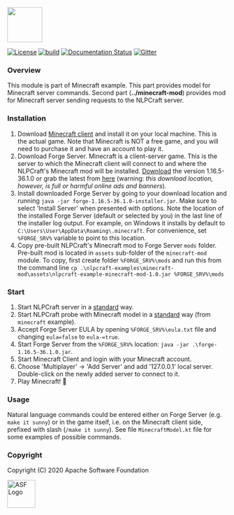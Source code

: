 <!--
 Licensed to the Apache Software Foundation (ASF) under one or more
 contributor license agreements.  See the NOTICE file distributed with
 this work for additional information regarding copyright ownership.
 The ASF licenses this file to You under the Apache License, Version 2.0
 (the "License"); you may not use this file except in compliance with
 the License.  You may obtain a copy of the License at

      http://www.apache.org/licenses/LICENSE-2.0

 Unless required by applicable law or agreed to in writing, software
 distributed under the License is distributed on an "AS IS" BASIS,
 WITHOUT WARRANTIES OR CONDITIONS OF ANY KIND, either express or implied.
 See the License for the specific language governing permissions and
 limitations under the License.
-->

<img src="https://nlpcraft.apache.org/images/nlpcraft_logo_black.gif" height="80px" alt="">
<br>

[![License](https://img.shields.io/badge/license-Apache%202-blue.svg)](https://raw.githubusercontent.com/apache/opennlp/master/LICENSE)
[![build](https://github.com/apache/incubator-nlpcraft/workflows/build/badge.svg)](https://github.com/apache/incubator-nlpcraft/actions)
[![Documentation Status](https://img.shields.io/:docs-latest-green.svg)](https://nlpcraft.apache.org/docs.html)
[![Gitter](https://badges.gitter.im/apache-nlpcraft/community.svg)](https://gitter.im/apache-nlpcraft/community)

### Overview
This module is part of Minecraft example. This part provides model for Minecraft server commands. 
Second part (**../minecraft-mod**) provides mod for Minecraft server sending requests to the NLPCraft server.

### Installation
1. Download [Minecraft client](https://www.minecraft.net/en-us/download) and install it on your local machine. This is the actual
   game. Note that Minecraft is NOT a free game, and you will need to purchase it and have an account to play it.
1. Download Forge Server. Minecraft is a client-server game. This is the server to which the Minecraft client will connect to and where the NLPCraft's Minecraft mod will be
   installed. [Download](https://github.com/apache/incubator-nlpcraft/raw/master/nlpcraft-examples/minecraft/assets/forge-1.16.5-36.1.0-installer.jar) 
   the version 1.16.5-36.1.0 or grab the latest from [here](https://files.minecraftforge.net/) (warning: _this download location, however,
   is full or harmful online ads and banners_). 
1. Install downloaded Forge Server by going to your download location and running `java -jar forge-1.16.5-36.1.0-installer.jar`. Make sure
   to select 'Install Server' when presented with options. Note the location of the installed Forge Server (default or selected by you) in the last line of the 
   installer log output. For example, on Windows it installs by default to `C:\Users\User\AppData\Roaming\.minecraft`.
   For convenience, set `%FORGE_SRV%` variable to point to this location.
1. Copy pre-built NLPCraft's Minecraft mod to Forge Server `mods` folder. Pre-built mod is located in `assets` sub-folder of the `minecraft-mod` module. To copy, first 
   create folder `%FORGE_SRV%\mods` and run this 
   from the command line `cp .\nlpcraft-examples\minecraft-mod\assets\nlpcraft-example-minecraft-mod-1.0.jar %FORGE_SRV%\mods`

### Start
1. Start NLPCraft server in a [standard](http://nlpcraft.apache.org/server-and-probe.html#server) way.
1. Start NLPCraft probe with Minecraft model in a [standard](http://nlpcraft.apache.org/server-and-probe.html#probe) way (from `minecraft` example).
1. Accept Forge Server EULA by opening `%FORGE_SRV%\eula.txt` file and changing `eula=false` to `eula-=true`.
1. Start Forge Server from the `%FORGE_SRV%` location: `java -jar .\forge-1.16.5-36.1.0.jar`. 
1. Start Minecraft Client and login with your Minecraft account.
1. Choose 'Multiplayer' -> 'Add Server' and add '127.0.0.1' local server. Double-click on the newly added server to connect to it.
1. Play Minecraft! 🤘

### Usage
Natural language commands could be entered either on Forge Server (e.g. `make it sunny`) or in the game itself, i.e. on the Minecraft client side, 
prefixed with slash (`/make it sunny`). See file `MinecraftModel.kt` file for some examples of possible commands.

### Copyright
Copyright (C) 2020 Apache Software Foundation

<img src="https://www.apache.org/img/ASF20thAnniversary.jpg" height="64px" alt="ASF Logo">
